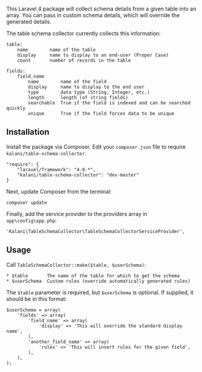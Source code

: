 This Laravel 4 package will collect schema details from a given table into an array. You can pass in custom schema details, which will override the generated details.

The table schema collector currently collects this information:

    table: 
        name        name of the table 
        display     name to display to an end-user (Proper Case)
        count       number of records in the table

    fields:
        field_name 
            name        name of the field
            display     name to display to the end user
            type        data type (String, Integer, etc.)
            length      length (of string fields)
            searchable  True if the field is indexed and can be searched quickly
            unique      True if the field forces data to be unique


## Installation

Install the package via Composer. Edit your `composer.json` file to require `kalani/table-schema-collector`.

    "require": {
        "laravel/framework": "4.0.*",
        "kalani/table-schema-collector": "dev-master"
    }

Next, update Composer from the terminal:

    composer update

Finally, add the service provider to the providers array in `app\config\app.php`:

    'Kalani\TableSchemaCollector\TableSchemaCollectorServiceProvider',


## Usage

Call `TableSchemaCollector::make($table, $userSchema)`:

    * $table       The name of the table for which to get the schema
    * $userSchema  Custom rules (override automatically generated rules)

The `$table` parameter is required, but `$userSchema` is optional. If supplied, it should be in this format:

    $userSchema = array(
        'fields' => array(
            'field_name' => array(
                'display' => 'This will override the standard display name',
            ),
            'another_field_name' => array(
                'rules' => 'This will insert rules for the given field',
            ),
        ),
    );


